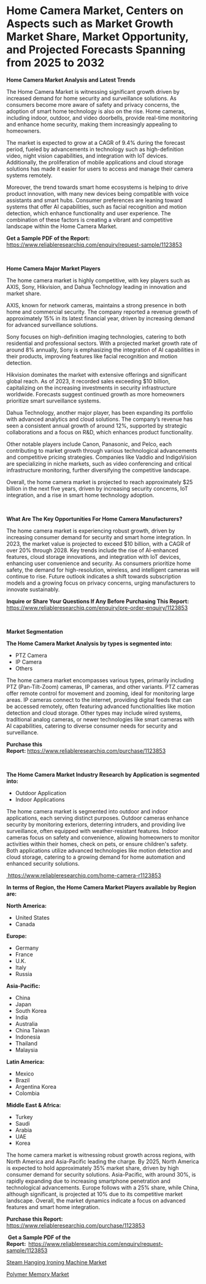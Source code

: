 <p><h1>Home Camera Market, Centers on Aspects such as Market Growth Market Share, Market Opportunity, and Projected Forecasts Spanning from 2025 to 2032</h1></p><p><strong>Home Camera Market Analysis and Latest Trends</strong></p>
<p><p>The Home Camera Market is witnessing significant growth driven by increased demand for home security and surveillance solutions. As consumers become more aware of safety and privacy concerns, the adoption of smart home technology is also on the rise. Home cameras, including indoor, outdoor, and video doorbells, provide real-time monitoring and enhance home security, making them increasingly appealing to homeowners. </p><p>The market is expected to grow at a CAGR of 9.4% during the forecast period, fueled by advancements in technology such as high-definition video, night vision capabilities, and integration with IoT devices. Additionally, the proliferation of mobile applications and cloud storage solutions has made it easier for users to access and manage their camera systems remotely.</p><p>Moreover, the trend towards smart home ecosystems is helping to drive product innovation, with many new devices being compatible with voice assistants and smart hubs. Consumer preferences are leaning toward systems that offer AI capabilities, such as facial recognition and motion detection, which enhance functionality and user experience. The combination of these factors is creating a vibrant and competitive landscape within the Home Camera Market.</p></p>
<p><strong>Get a Sample PDF of the Report:&nbsp;</strong> <a href="https://www.reliableresearchiq.com/enquiry/request-sample/1123853?utm_campaign=1119&utm_medium=2&utm_source=Github&utm_content=ia&utm_term=10022025&utm_id=home-camera">https://www.reliableresearchiq.com/enquiry/request-sample/1123853</a></p>
<p>&nbsp;</p>
<p><strong>Home Camera Major Market Players</strong></p>
<p><p>The home camera market is highly competitive, with key players such as AXIS, Sony, Hikvision, and Dahua Technology leading in innovation and market share. </p><p>AXIS, known for network cameras, maintains a strong presence in both home and commercial security. The company reported a revenue growth of approximately 15% in its latest financial year, driven by increasing demand for advanced surveillance solutions.</p><p>Sony focuses on high-definition imaging technologies, catering to both residential and professional sectors. With a projected market growth rate of around 8% annually, Sony is emphasizing the integration of AI capabilities in their products, improving features like facial recognition and motion detection.</p><p>Hikvision dominates the market with extensive offerings and significant global reach. As of 2023, it recorded sales exceeding $10 billion, capitalizing on the increasing investments in security infrastructure worldwide. Forecasts suggest continued growth as more homeowners prioritize smart surveillance systems.</p><p>Dahua Technology, another major player, has been expanding its portfolio with advanced analytics and cloud solutions. The company’s revenue has seen a consistent annual growth of around 12%, supported by strategic collaborations and a focus on R&D, which enhances product functionality.</p><p>Other notable players include Canon, Panasonic, and Pelco, each contributing to market growth through various technological advancements and competitive pricing strategies. Companies like Vaddio and IndigoVision are specializing in niche markets, such as video conferencing and critical infrastructure monitoring, further diversifying the competitive landscape.</p><p>Overall, the home camera market is projected to reach approximately $25 billion in the next five years, driven by increasing security concerns, IoT integration, and a rise in smart home technology adoption.</p></p>
<p>&nbsp;</p>
<p><strong>What Are The Key Opportunities For Home Camera Manufacturers?</strong></p>
<p><p>The home camera market is experiencing robust growth, driven by increasing consumer demand for security and smart home integration. In 2023, the market value is projected to exceed $10 billion, with a CAGR of over 20% through 2028. Key trends include the rise of AI-enhanced features, cloud storage innovations, and integration with IoT devices, enhancing user convenience and security. As consumers prioritize home safety, the demand for high-resolution, wireless, and intelligent cameras will continue to rise. Future outlook indicates a shift towards subscription models and a growing focus on privacy concerns, urging manufacturers to innovate sustainably.</p></p>
<p><strong>Inquire or Share Your Questions If Any Before Purchasing This Report:</strong> <a href="https://www.reliableresearchiq.com/enquiry/pre-order-enquiry/1123853?utm_campaign=1119&utm_medium=2&utm_source=Github&utm_content=ia&utm_term=10022025&utm_id=home-camera">https://www.reliableresearchiq.com/enquiry/pre-order-enquiry/1123853</a></p>
<p>&nbsp;</p>
<p><strong>Market Segmentation</strong></p>
<p><strong>The Home Camera Market Analysis by types is segmented into:</strong></p>
<p><ul><li>PTZ Camera</li><li>IP Camera</li><li>Others</li></ul></p>
<p><p>The home camera market encompasses various types, primarily including PTZ (Pan-Tilt-Zoom) cameras, IP cameras, and other variants. PTZ cameras offer remote control for movement and zooming, ideal for monitoring large areas. IP cameras connect to the internet, providing digital feeds that can be accessed remotely, often featuring advanced functionalities like motion detection and cloud storage. Other types may include wired systems, traditional analog cameras, or newer technologies like smart cameras with AI capabilities, catering to diverse consumer needs for security and surveillance.</p></p>
<p><strong>Purchase this Report:&nbsp;</strong><a href="https://www.reliableresearchiq.com/purchase/1123853?utm_campaign=1119&utm_medium=2&utm_source=Github&utm_content=ia&utm_term=10022025&utm_id=home-camera">https://www.reliableresearchiq.com/purchase/1123853</a></p>
<p>&nbsp;</p>
<p><strong>The Home Camera Market Industry Research by Application is segmented into:</strong></p>
<p><ul><li>Outdoor Application</li><li>Indoor Applications</li></ul></p>
<p><p>The home camera market is segmented into outdoor and indoor applications, each serving distinct purposes. Outdoor cameras enhance security by monitoring exteriors, deterring intruders, and providing live surveillance, often equipped with weather-resistant features. Indoor cameras focus on safety and convenience, allowing homeowners to monitor activities within their homes, check on pets, or ensure children's safety. Both applications utilize advanced technologies like motion detection and cloud storage, catering to a growing demand for home automation and enhanced security solutions.</p></p>
<p><a href="https://www.reliableresearchiq.com/home-camera-r1123853?utm_campaign=1119&utm_medium=2&utm_source=Github&utm_content=ia&utm_term=10022025&utm_id=home-camera">&nbsp;https://www.reliableresearchiq.com/home-camera-r1123853</a></p>
<p><strong>In terms of Region, the Home Camera Market Players available by Region are:</strong></p>
<p>
    <p> <strong> North America: </strong>
        <ul>
            <li>United States</li>
            <li>Canada</li>
        </ul>
        </p> 
    <p> <strong> Europe: </strong>
        <ul>
            <li>Germany</li>
            <li>France</li>
            <li>U.K.</li>
            <li>Italy</li>
            <li>Russia</li>
        </ul>
        </p> 
    <p> <strong> Asia-Pacific: </strong>
        <ul>
            <li>China</li>
            <li>Japan</li>
            <li>South Korea</li>
            <li>India</li>
            <li>Australia</li>
            <li>China Taiwan</li>
            <li>Indonesia</li>
            <li>Thailand</li>
            <li>Malaysia</li>
        </ul>
        </p> 
    <p> <strong> Latin America: </strong>
        <ul>
            <li>Mexico</li>
            <li>Brazil</li>
            <li>Argentina Korea</li>
            <li>Colombia</li>
        </ul>
        </p> 
    <p> <strong> Middle East & Africa: </strong>
        <ul>
            <li>Turkey</li>
            <li>Saudi</li>
            <li>Arabia</li>
            <li>UAE</li>
            <li>Korea</li>
        </ul>
    </p>
    </p>
<p><p>The home camera market is witnessing robust growth across regions, with North America and Asia-Pacific leading the charge. By 2025, North America is expected to hold approximately 35% market share, driven by high consumer demand for security solutions. Asia-Pacific, with around 30%, is rapidly expanding due to increasing smartphone penetration and technological advancements. Europe follows with a 25% share, while China, although significant, is projected at 10% due to its competitive market landscape. Overall, the market dynamics indicate a focus on advanced features and smart home integration.</p></p>
<p><strong>Purchase this Report: </strong><a href="https://www.reliableresearchiq.com/purchase/1123853?utm_campaign=1119&utm_medium=2&utm_source=Github&utm_content=ia&utm_term=10022025&utm_id=home-camera">https://www.reliableresearchiq.com/purchase/1123853</a></p>
<p>&nbsp;<strong>Get a Sample PDF of the Report:&nbsp;&nbsp;</strong><a href="https://www.reliableresearchiq.com/enquiry/request-sample/1123853?utm_campaign=1119&utm_medium=2&utm_source=Github&utm_content=ia&utm_term=10022025&utm_id=home-camera">https://www.reliableresearchiq.com/enquiry/request-sample/1123853</a></p>
<p><strong></strong></p>
<p><p><a href="https://github.com/achuoheatly/Market-Research-Report-List-1/blob/main/steam-hanging-ironing-machine-market.md?utm_campaign=1119&utm_medium=2&utm_source=Github&utm_content=ia&utm_term=10022025&utm_id=home-camera">Steam Hanging Ironing Machine Market</a></p><p><a href="https://github.com/alatoeve/Market-Research-Report-List-1/blob/main/polymer-memory-market.md?utm_campaign=1119&utm_medium=2&utm_source=Github&utm_content=ia&utm_term=10022025&utm_id=home-camera">Polymer Memory Market</a></p></p>